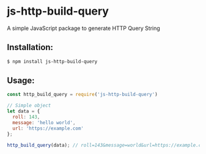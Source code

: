 # js-http-build-query
A simple JavaScript package to generate HTTP Query String

## Installation:

```sh
$ npm install js-http-build-query
```

## Usage:

```javascript
const http_build_query = require('js-http-build-query')

// Simple object
let data = {
  roll: 143,
  message: 'hello world',
  url: 'https://example.com'
};

http_build_query(data); // roll=143&message=world&url=https://example.com
```